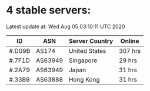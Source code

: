 # 4 stable servers:

Latest update at: Wed Aug 05 03:10:11 UTC 2020

| ID | ASN | Server Country | Online |
| -- | --- | -------------- | ------ |
| #.D09B | AS174 | United States | 307 hrs |
| #.7F1D | AS63949 | Singapore | 29 hrs |
| #.2A79 | AS63949 | Japan | 31 hrs |
| #.33B9 | AS63888 | Hong Kong | 31 hrs |

